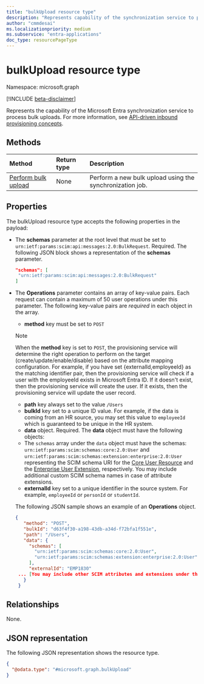 ```yaml
---
title: "bulkUpload resource type"
description: "Represents capability of the synchronization service to process bulk uploads."
author: "cmmdesai"
ms.localizationpriority: medium
ms.subservice: "entra-applications"
doc_type: resourcePageType 
---
```


# bulkUpload resource type

Namespace: microsoft.graph

[!INCLUDE [beta-disclaimer](../../includes/beta-disclaimer.md)]

Represents the capability of the Microsoft Entra synchronization service to process bulk uploads. For more information, see [API-driven inbound provisioning concepts](/entra/identity/app-provisioning/inbound-provisioning-api-concepts).

## Methods

|Method|Return type|Description|
|:---|:---|:---|
|[Perform bulk upload](../api/synchronization-synchronizationjob-post-bulkupload.md)| None |Perform a new bulk upload using the synchronization job.|

## Properties

The bulkUpload resource type accepts the following properties in the payload:

- The **schemas** parameter at the root level that must be set to `urn:ietf:params:scim:api:messages:2.0:BulkRequest`. Required. The following JSON block shows a representation of the **schemas** parameter.

   ```json
   "schemas": [
    "urn:ietf:params:scim:api:messages:2.0:BulkRequest"
   ]
   ```

- The **Operations** parameter contains an array of key-value pairs. Each request can contain a maximum of 50 user operations under this parameter. The following key-value pairs are _required_ in each object in the array.
  - **method** key must be set to `POST`
   > [!NOTE]
   > When the **method** key is set to `POST`, the provisioning service will determine the right operation to perform on the target (create/update/enable/disable) based on the attribute mapping configuration. For example, if you have set {externalId,employeeId} as the matching identifier pair, then the provisioning service will check if a user with the employeeId exists in Microsoft Entra ID. If it doesn't exist, then the provisioning service will create the user. If it exists, then the provisioning service will update the user record.
  - **path** key always set to the value `/Users`
  - **bulkId** key set to a unique ID value. For example, if the data is coming from an HR source, you may set this value to `employeeId` which is guaranteed to be unique in the HR system.  
  - **data** object. Required. The **data** object must have the following objects:
  - The `schemas` array under the `data` object must have the schemas: `urn:ietf:params:scim:schemas:core:2.0:User` and `urn:ietf:params:scim:schemas:extension:enterprise:2.0:User` representing the SCIM schema URI for the [Core User Resource](https://datatracker.ietf.org/doc/html/rfc7643#section-4.1) and the [Enterprise User Extension](https://datatracker.ietf.org/doc/html/rfc7643#section-4.3), respectively. You may include additional custom SCIM schema names in case of attribute extensions.
  - **externalId** key set to a unique identifier in the source system. For example, `employeeId` or `personId` or `studentId`.
  
  The following JSON sample shows an example of an **Operations** object.

   ```json
   {
      "method": "POST",
      "bulkId": "d63f4f30-a198-43db-a34d-f72bfa1f551e",
      "path": "/Users",
      "data": {
        "schemas": [
          "urn:ietf:params:scim:schemas:core:2.0:User",
          "urn:ietf:params:scim:schemas:extension:enterprise:2.0:User"
        ],
        "externalId": "EMP1830"
    ... [You may include other SCIM attributes and extensions under the data object.]
      }
    }    

   ```

## Relationships

None.

## JSON representation

The following JSON representation shows the resource type.
<!-- {
  "blockType": "resource",
  "keyProperty": "id",
  "@odata.type": "microsoft.graph.bulkUpload",
  "baseType": "microsoft.graph.entity",
  "openType": false
}
-->
``` json
{
  "@odata.type": "#microsoft.graph.bulkUpload"
}
```
